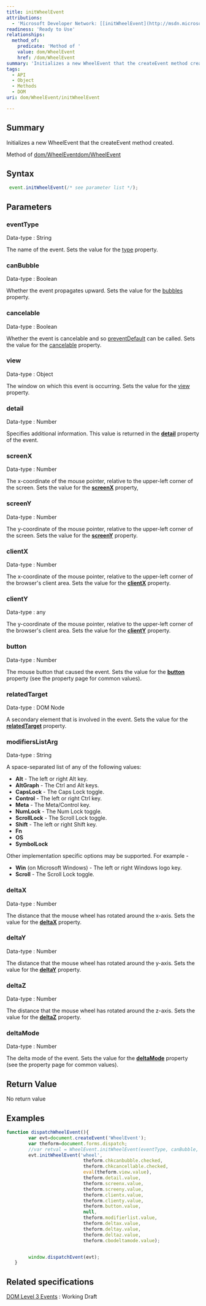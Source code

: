 ```yaml
---
title: initWheelEvent
attributions:
  - 'Microsoft Developer Network: [[initWheelEvent](http://msdn.microsoft.com/en-us/library/ie/ff975254(v=vs.85).aspx) Article]'
readiness: 'Ready to Use'
relationships:
  method_of:
    predicate: 'Method of '
    value: dom/WheelEvent
    href: /dom/WheelEvent
summary: 'Initializes a new WheelEvent that the createEvent method created.'
tags:
  - API
  - Object
  - Methods
  - DOM
uri: dom/WheelEvent/initWheelEvent

---
```

## Summary

Initializes a new WheelEvent that the createEvent method created.

Method of [dom/WheelEvent](/dom/WheelEvent)[dom/WheelEvent](/dom/WheelEvent)

## Syntax

``` js
 event.initWheelEvent(/* see parameter list */);
```

## Parameters

### eventType

 Data-type
:   String

 The name of the event. Sets the value for the [type](/dom/Event/type) property.

### canBubble

 Data-type
:   Boolean

 Whether the event propagates upward. Sets the value for the [bubbles](/dom/Event/bubbles) property.

### cancelable

 Data-type
:   Boolean

 Whether the event is cancelable and so [preventDefault](/dom/Event/preventDefault) can be called. Sets the value for the [cancelable](/dom/Event/cancelable) property.

### view

 Data-type
:   Object

 The window on which this event is occurring. Sets the value for the [view](/dom/UIEvent/view) property.

### detail

 Data-type
:   Number

 Specifies additional information. This value is returned in the [**detail**](/dom/UIEvent/detail) property of the event.

### screenX

 Data-type
:   Number

 The x-coordinate of the mouse pointer, relative to the upper-left corner of the screen. Sets the value for the [**screenX**](/dom/MouseEvent/screenX) property,

### screenY

 Data-type
:   Number

 The y-coordinate of the mouse pointer, relative to the upper-left corner of the screen. Sets the value for the [**screenY**](/dom/MouseEvent/screenY) property.

### clientX

 Data-type
:   Number

 The x-coordinate of the mouse pointer, relative to the upper-left corner of the browser's client area. Sets the value for the [**clientX**](/dom/MouseEvent/clientX) property.

### clientY

 Data-type
:   any

 The y-coordinate of the mouse pointer, relative to the upper-left corner of the browser's client area. Sets the value for the [**clientY**](/dom/MouseEvent/clientY) property.

### button

 Data-type
:   Number

 The mouse button that caused the event. Sets the value for the [**button**](/dom/MouseEvent/button) property (see the property page for common values).

### relatedTarget

 Data-type
:   DOM Node

 A secondary element that is involved in the event. Sets the value for the [**relatedTarget**](/dom/MouseEvent/relatedTarget) property.

### modifiersListArg

 Data-type
:   String

 A space-separated list of any of the following values:

-   **Alt** - The left or right Alt key.
-   **AltGraph** - The Ctrl and Alt keys.
-   **CapsLock** - The Caps Lock toggle.
-   **Control** - The left or right Ctrl key.
-   **Meta** - The Meta/Control key.
-   **NumLock** - The Num Lock toggle.
-   **ScrollLock** - The Scroll Lock toggle.
-   **Shift** - The left or right Shift key.
-   **Fn**
-   **OS**
-   **SymbolLock**

Other implementation specific options may be supported. For example -

-   **Win** (on Microsoft Windows) - The left or right Windows logo key.
-   **Scroll** - The Scroll Lock toggle.

### deltaX

 Data-type
:   Number

 The distance that the mouse wheel has rotated around the x-axis. Sets the value for the [**deltaX**](/dom/WheelEvent/deltaX) property.

### deltaY

 Data-type
:   Number

 The distance that the mouse wheel has rotated around the y-axis. Sets the value for the [**deltaY**](/dom/WheelEvent/deltaY) property.

### deltaZ

 Data-type
:   Number

 The distance that the mouse wheel has rotated around the z-axis. Sets the value for the [**deltaZ**](/dom/WheelEvent/deltaZ) property.

### deltaMode

 Data-type
:   Number

 The delta mode of the event. Sets the value for the [**deltaMode**](/dom/WheelEvent/deltaMode) property (see the property page for common values).

## Return Value

No return value

## Examples

``` js
function dispatchWheelEvent(){
        var evt=document.createEvent('WheelEvent');
        var theform=document.forms.dispatch;
        //var retval = WheelEvent.initWheelEvent(eventType, canBubble, cancelable, view, detail, screenXArg, screenYArg, clientXArg, clientYArg, buttonArg, relatedTargetArg, modifiersListArg, deltaX, deltaY, deltaZ, deltaMode);
        evt.initWheelEvent('wheel',
                            theform.chkcanbubble.checked,
                            theform.chkcancellable.checked,
                            eval(theform.view.value),
                            theform.detail.value,
                            theform.screenx.value,
                            theform.screeny.value,
                            theform.clientx.value,
                            theform.clienty.value,
                            theform.button.value,
                            null,
                            theform.modifierlist.value,
                            theform.deltax.value,
                            theform.deltay.value,
                            theform.deltaz.value,
                            theform.cbodeltamode.value);


        window.dispatchEvent(evt);
   }
```

## Related specifications

[DOM Level 3 Events](http://www.w3.org/TR/DOM-Level-3-Events/)
:   Working Draft
